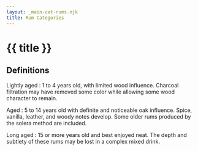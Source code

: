 ```yaml
---
layout: _main-cat-rums.njk
title: Rum Categories
---
```

<!-- markdownlint-disable MD025 -->
# {{ title }}
<!-- markdownlint-disable MD025 -->

## Definitions

Lightly aged
  : 1 to 4 years old, with limited wood influence. Charcoal filtration may have removed some color while allowing some wood character to remain.

Aged
  : 5 to 14 years old with definite and noticeable oak influence. Spice, vanilla, leather, and woody notes develop. Some older rums produced by the solera method are included.

Long aged
  : 15 or more years old and best enjoyed neat. The depth and subtlety of these rums may be lost in a complex mixed drink.
